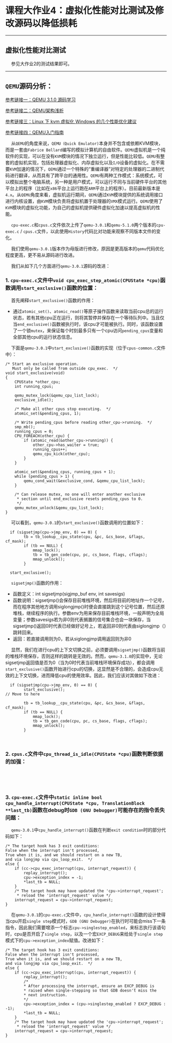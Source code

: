 # 课程大作业4：虚拟化性能对比测试及修改源码以降低损耗

---------------------

## 虚拟化性能对比测试

&emsp; 参见大作业2的测试结果即可。

---------------------

## `QEMU`源码分析：

[参考链接一：QEMU 3.1.0 源码学习](https://abelsu7.top/2019/06/04/qemu-src-notes/)

[参考链接二：QEMU架构浅析](https://cloud.tencent.com/developer/article/1521505)

[参考链接三：Linux 下 kvm 虚拟化 Windows 的几个性能优化建议](https://v2ex.com/t/607276)

[参考链接四：QEMU入门指南](https://blog.csdn.net/FontThrone/article/details/104157859)

&emsp; 从`QEMU`的角度来说，`QEMU（Quick Emulator)`本身并不包含或依赖KVM模块，而是一套由`Fabrice Bellard`编写的模拟计算机的自由软件。`QEMU`虚拟机是一个纯软件的实现，可以在没有`KVM`模块的情况下独立运行，但是性能比较低。`QEMU`有整套的虚拟机实现，包括处理器虚拟化、内存虚拟化以及`I/O`设备的虚拟化。在不需要`KVM`加速的情况下，`QEMU`通过一个特殊的“重编译器”对特定的处理器的二进制代码进行翻译，从而具有了跨平台的通用性。`QEMU`有两种工作模式：系统模式，可以模拟出整个电脑系统，另一种是用户模式，可以运行不同与当前硬件平台的其他平台上的程序（比如在`x86`平台上运行跑在`ARM`平台上的程序）。目前最新版本是`4.x`。从`QEMU`角度来看，虚拟机运行期间，`QEMU`通过`KVM`模块提供的系统调用接口进行内核设置，由`KVM`模块负责将虚拟机置于处理器的`VMX`模式运行。`QEMU`使用了`KVM`模块的虚拟化功能，为自己的虚拟机提供硬件虚拟化加速以提高虚拟机的性能。

&emsp; `cpu-exec.c`和`cpus.c`文件依次上传了`qemu-3.0.1`和`qemu-5.1.0`两个版本的`cpu-exec.c` / `cpus.c`文件，以此使用`History`代码比对功能来观察不同版本文件的变化。

&emsp; 我们使用`qemu-3.0.1`版本作为母版进行修改，原因是更高版本的`qemu`代码优化程度更高，更不易从源码进行改进。

&emsp; 我们从如下几个方面进行`qemu-3.0.1`源码的改进：

### 1. `cpu-exec.c`文件中`void cpu_exec_step_atomic(CPUState *cpu)`函数调用`start_exclusive()`函数的位置：

&emsp; 首先阐释`start_exclusive()`函数的作用：

 - 通过`atomic_set()`、`atomic_read()`等原子操作函数来读取当前cpu总的运行状态，若有其他cpu正在运行，则将其暂停并保存在一个等待队列中。当且仅当`end_exclusive()`函数被执行时，该cpu才可能被执行。同时，该函数设置了一个锁`mutex`，来保证每个时刻最多只有一个cpu访问`pending_cpus`变量和全部其他cpu的运行状态信息。
 
 &emsp; 下面是`qemu-3.0.1`中`start_exclusive()`函数的实现（位于`cpus-common.c`文件中）：

```
/* Start an exclusive operation.
   Must only be called from outside cpu_exec.  */
void start_exclusive(void)
{
    CPUState *other_cpu;
    int running_cpus;

    qemu_mutex_lock(&qemu_cpu_list_lock);
    exclusive_idle();

    /* Make all other cpus stop executing.  */
    atomic_set(&pending_cpus, 1);

    /* Write pending_cpus before reading other_cpu->running.  */
    smp_mb();
    running_cpus = 0;
    CPU_FOREACH(other_cpu) {
        if (atomic_read(&other_cpu->running)) {
            other_cpu->has_waiter = true;
            running_cpus++;
            qemu_cpu_kick(other_cpu);
        }
    }

    atomic_set(&pending_cpus, running_cpus + 1);
    while (pending_cpus > 1) {
        qemu_cond_wait(&exclusive_cond, &qemu_cpu_list_lock);
    }

    /* Can release mutex, no one will enter another exclusive
     * section until end_exclusive resets pending_cpus to 0.
     */
    qemu_mutex_unlock(&qemu_cpu_list_lock);
}
```

&emsp; 可以看到，`qemu-3.0.1`的`start_exclusive()`函数调用的位置如下：

```
  if (sigsetjmp(cpu->jmp_env, 0) == 0) {
        tb = tb_lookup__cpu_state(cpu, &pc, &cs_base, &flags, cf_mask);
        if (tb == NULL) {
            mmap_lock();
            tb = tb_gen_code(cpu, pc, cs_base, flags, cflags);
            mmap_unlock();
        }

  start_exclusive();
```

&emsp; `sigsetjmp()`函数的作用：

 - 函数定义：int sigsetjmp(sigjmp_buf env, int savesigs)  
 - 函数说明：sigsetjmp()会保存目前堆栈环境，然后将目前的地址作一个记号，而在程序其他地方调用siglongjmp()时便会直接跳到这个记号位置，然后还原堆栈，继续程序的执行。参数env为用来保存目前堆栈环境，一般声明为全局变量；参数savesigs若为非0则代表搁置的信号集合也会一块保存，当sigsetjmp()返回0时代表已经做好记号上，若返回非0则代表由siglongjmp（）跳转回来。  
 - 返回：若直接调用则为0，若从siglongjmp调用返回则为非0 

&emsp; 显然，我们在进行cpu的上下文切换之前，必须要调用`sigsetjmp()`函数将当前的堆栈环境保存，否则这样的跳转是无效的。然而，`qemu-3.1.0`的实现中，无论sigsetjmp返回值是否为0（当为0时代表当前堆栈环境保存成功），都会调用`start_exclusive()`函数开始进行cpu的切换，这显然是不合理的，会造成cpu无效的上下文切换，进而降低cpu的使用效率。因此，我们应该对其做如下改进：

```
  if (sigsetjmp(cpu->jmp_env, 0) == 0) {
        start_exclusive();                                                 // Move to here
        
        tb = tb_lookup__cpu_state(cpu, &pc, &cs_base, &flags, cf_mask);
        if (tb == NULL) {
            mmap_lock();
            tb = tb_gen_code(cpu, pc, cs_base, flags, cflags);
            mmap_unlock();
        }
```

&emsp;

### 2. `cpus.c`文件中`cpu_thread_is_idle(CPUState *cpu)`函数判断依据的加强：

&emsp; 

&emsp;

### 3. `cpu-exec.c`文件中`static inline bool cpu_handle_interrupt(CPUState *cpu, TranslationBlock **last_tb)`函数在debug时`GDB (GNU Debugger)`可能存在的指令丢失问题：

&emsp; `qemu-3.0.1`中`cpu_handle_interrupt()`函数在判断`exit condition`时的部分代码如下：

```
/* The target hook has 3 exit conditions:
False when the interrupt isn't processed,
True when it is, and we should restart on a new TB,
and via longjmp via cpu_loop_exit.  */
else {
    if (cc->cpu_exec_interrupt(cpu, interrupt_request)) {
        replay_interrupt();
        cpu->exception_index = -1;
        *last_tb = NULL;
    }
    /* The target hook may have updated the 'cpu->interrupt_request';
     * reload the 'interrupt_request' value */
    interrupt_request = cpu->interrupt_request;
}
```

&emsp; 在`qemu-3.0.1`的`cpu-exec.c`文件中，`cpu_handle_interrupt()`函数的设计使得当cpu开启`single step`模式时，`GDB (GNU Debugger)`在执行时可能会miss下一条指令，因此我们需要增添一个标志`cpu->singlestep_enabled`，来标志执行该语句时，cpu是否开启了`single step`，以及一个宏`EXCP_DEBUG`来给处于`single step`模式下的`cpu->exception_index`赋值。改进如下：

```
/* The target hook has 3 exit conditions:
False when the interrupt isn't processed,
True when it is, and we should restart on a new TB,
and via longjmp via cpu_loop_exit.  */
else {
    if (cc->cpu_exec_interrupt(cpu, interrupt_request)) {
        replay_interrupt();
        /*
        * After processing the interrupt, ensure an EXCP_DEBUG is
        * raised when single-stepping so that GDB doesn't miss the
        * next instruction.
        */
        cpu->exception_index = (cpu->singlestep_enabled ? EXCP_DEBUG : -1);
        *last_tb = NULL;
    }
    /* The target hook may have updated the 'cpu->interrupt_request';
     * reload the 'interrupt_request' value */
    interrupt_request = cpu->interrupt_request;
}
```






